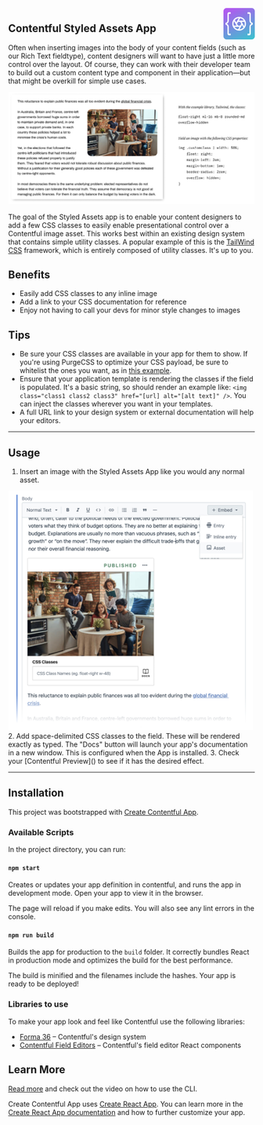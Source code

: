 <img width=64 alt="icon" src="src/assets/app icon 256.png" style="width: 64px; float: right; margin-left: 20px;" />

## Contentful Styled Assets App

Often when inserting images into the body of your content fields (such as our Rich Text fieldtype), content designers will want to have just a little more control over the layout. Of course, they can work with their developer team to build out a custom content type and component in their application—but that might be overkill for simple use cases.

<img alt="Styled Assets example" src="src/assets/Styled Assets - rendered example & infographic.jpg" />

The goal of the Styled Assets app is to enable your content designers to add a few CSS classes to easily enable presentational control over a Contentful image asset. This works best within an existing design system that contains simple utility classes. A popular example of this is the [TailWind CSS](https://tailwindcss.com) framework, which is entirely composed of utility classes. It's up to you.

## Benefits

- Easily add CSS classes to any inline image
- Add a link to your CSS documentation for reference
- Enjoy not having to call your devs for minor style changes to images

## Tips

- Be sure your CSS classes are available in your app for them to show. If you're using PurgeCSS to optimize your CSS payload, be sure to whitelist the ones you want, as in [this example](https://tailwindcss.com/docs/controlling-file-size).
- Ensure that your application template is rendering the classes if the field is populated. It's a basic string, so should render an example like: 
`<img class="class1 class2 class3" href="[url] alt="[alt text]" />`. You can inject the classes wherever you want in your templates.
- A full URL link to your design system or external documentation will help your editors.

---

## Usage

1. Insert an image with the Styled Assets App like you would any normal asset.
<img width="500" alt="Styled Assets example" src="src/assets/Contentful - Styled Assets.jpg" style="max-width: 500px" />
2. Add space-delimited CSS classes to the field. These will be rendered exactly as typed. 
The "Docs" button will launch your app's documentation in a new window. This is configured when the App is installed.
3. Check your [Contentful Preview]() to see if it has the desired effect. 

---

## Installation

This project was bootstrapped with [Create Contentful App](https://github.com/contentful/create-contentful-app).

### Available Scripts

In the project directory, you can run:

#### `npm start`

Creates or updates your app definition in contentful, and runs the app in development mode.
Open your app to view it in the browser.

The page will reload if you make edits.
You will also see any lint errors in the console.

#### `npm run build`

Builds the app for production to the `build` folder.
It correctly bundles React in production mode and optimizes the build for the best performance.

The build is minified and the filenames include the hashes.
Your app is ready to be deployed!

### Libraries to use

To make your app look and feel like Contentful use the following libraries:

- [Forma 36](https://f36.contentful.com/) – Contentful's design system
- [Contentful Field Editors](https://www.contentful.com/developers/docs/extensibility/field-editors/) – Contentful's field editor React components

## Learn More

[Read more](https://www.contentful.com/developers/docs/extensibility/app-framework/create-contentful-app/) and check out the video on how to use the CLI.

Create Contentful App uses [Create React App](https://create-react-app.dev/). You can learn more in the [Create React App documentation](https://facebook.github.io/create-react-app/docs/getting-started) and how to further customize your app.
